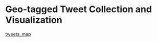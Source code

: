 # Geo-tagged Tweet Collection and Visualization
[tweets_map](https://github.com/xiaoxixiaxx/Geo-tagged-tweet-collection-and-visualization/blob/main/img/tweets_map.png)
